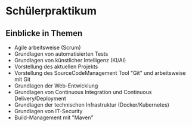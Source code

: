 # Schülerpraktikum

## Einblicke in Themen
* Agile arbeitsweise (Scrum)
* Grundlagen von automatisierten Tests
* Grundlagen von künstlicher Intelligenz (KI/AI)
* Vorstellung des aktuellen Projekts
* Vorstellung des SourceCodeManagement Tool "Git" und arbeitsweise mit Git
* Grundlagen der Web-Entwicklung
* Grundlagen von Continuous Integration und Continuous Delivery/Deployment
* Grundlagen der technischen Infrastruktur (Docker/Kubernetes)
* Grundlagen von IT-Security
* Build-Management mit "Maven"